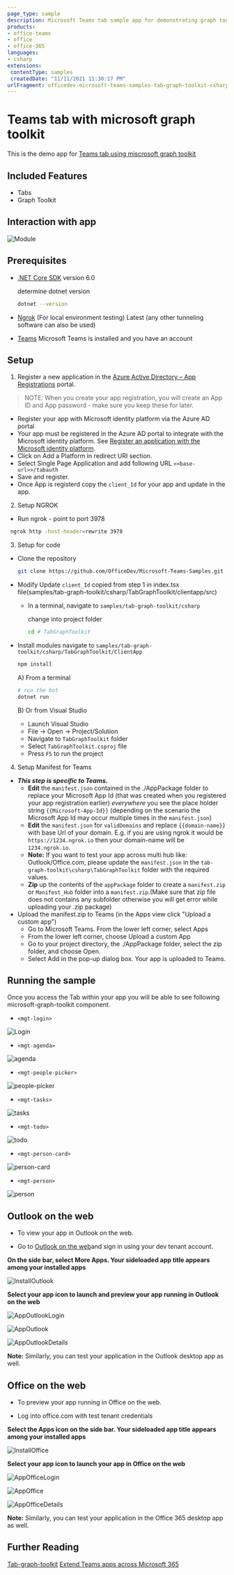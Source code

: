```yaml
---
page_type: sample
description: Microsoft Teams tab sample app for demonstrating graph toolkit component
products:
- office-teams
- office
- office-365
languages:
- csharp
extensions:
 contentType: samples
 createdDate: "11/11/2021 11:30:17 PM"
urlFragment: officedev-microsoft-teams-samples-tab-graph-toolkit-csharp
---
```


# Teams tab with microsoft graph toolkit

This is the demo app for [Teams tab using miscrosoft graph toolkit](https://docs.microsoft.com/en-us/graph/toolkit/get-started/build-a-microsoft-teams-tab?tabs=unpkg%2Cjs)

 ## Included Features
* Tabs
* Graph Toolkit

## Interaction with app

![Module](TabGraphToolkit/Images/TabGraphToolKit.gif)

## Prerequisites

- [.NET Core SDK](https://dotnet.microsoft.com/download) version 6.0

  determine dotnet version
  ```bash
  dotnet --version
  ```
- [Ngrok](https://ngrok.com/download) (For local environment testing) Latest (any other tunneling software can also be used)
  
- [Teams](https://teams.microsoft.com) Microsoft Teams is installed and you have an account

## Setup

1. Register a new application in the [Azure Active Directory – App Registrations](https://go.microsoft.com/fwlink/?linkid=2083908) portal.
> NOTE: When you create your app registration, you will create an App ID and App password - make sure you keep these for later.

  - Register your app with Microsoft identity platform via the Azure AD portal
  - Your app must be registered in the Azure AD portal to integrate with the Microsoft identity platform. See [Register an application with the Microsoft identity platform](https://docs.microsoft.com/en-us/graph/auth-register-app-v2).
  - Click on Add a Platform in redirect URI section.
  - Select Single Page Application and add following URL `<<base-url>>/tabauth`
  - Save and register.
  - Once App is registerd copy the `client_Id` for your app and update in the app.

2. Setup NGROK
 - Run ngrok - point to port 3978

  ```bash
   ngrok http -host-header=rewrite 3978
  ```

3. Setup for code

- Clone the repository

    ```bash
    git clone https://github.com/OfficeDev/Microsoft-Teams-Samples.git
    ```

- Modify Update `client_Id` copied from step 1 in index.tsx file(samples/tab-graph-toolkit/csharp/TabGraphToolkit/clientapp/src)

  - In a terminal, navigate to `samples/tab-graph-toolkit/csharp`

    change into project folder
    ```bash
    cd # TabGraphToolkit
    ```
 - Install modules
   navigate to `samples/tab-graph-toolkit/csharp/TabGraphToolkit/ClientApp`

    ```bash
    npm install
    ```
   A) From a terminal
     ```bash
     # run the bot
     dotnet run
     ```

   B) Or from Visual Studio
     - Launch Visual Studio
     - File -> Open -> Project/Solution
     - Navigate to `TabGraphToolkit` folder
     - Select `TabGraphToolkit.csproj` file
     - Press `F5` to run the project 
     
4. Setup Manifest for Teams
- __*This step is specific to Teams.*__
    - **Edit** the `manifest.json` contained in the ./AppPackage folder to replace your Microsoft App Id (that was created when you registered your app registration earlier) *everywhere* you see the place holder string `{{Microsoft-App-Id}}` (depending on the scenario the Microsoft App Id may occur multiple times in the `manifest.json`)
    - **Edit** the `manifest.json` for `validDomains` and replace `{{domain-name}}` with base Url of your domain. E.g. if you are using ngrok it would be `https://1234.ngrok.io` then your domain-name will be `1234.ngrok.io`.
    - **Note:** If you want to test your app across multi hub like: Outlook/Office.com, please update the `manifest.json` in the `tab-graph-toolkit\csharp\TabGraphToolkit` folder with the required values.
    - **Zip** up the contents of the `appPackage` folder to create a `manifest.zip` or `Manifest_Hub` folder into a `manifest.zip`.(Make sure that zip file does not contains any subfolder otherwise you will get error while uploading your .zip package) 
 - Upload the manifest.zip to Teams (in the Apps view click "Upload a custom app")
   - Go to Microsoft Teams. From the lower left corner, select Apps
   - From the lower left corner, choose Upload a custom App
   - Go to your project directory, the ./AppPackage folder, select the zip folder, and choose Open.
   - Select Add in the pop-up dialog box. Your app is uploaded to Teams. 
   
## Running the sample
Once you access the Tab within your app you will be able to see following microsoft-graph-toolkit component. 

- `<mgt-login>`

![Login](TabGraphToolkit/Images/login.png)

- `<mgt-agenda>`

![agenda](TabGraphToolkit/Images/agenda.png)

- `<mgt-people-picker>`

![people-picker](TabGraphToolkit/Images/people-picker.png)

- `<mgt-tasks>`

![tasks](TabGraphToolkit/Images/tasks.png)

- `<mgt-todo>`

![todo](TabGraphToolkit/Images/todo.png)

- `<mgt-person-card>`

![person-card](TabGraphToolkit/Images/person-card.png)

- `<mgt-person>`

![person](TabGraphToolkit/Images/person.png)

## Outlook on the web

- To view your app in Outlook on the web.

- Go to [Outlook on the web](https://outlook.office.com/mail/)and sign in using your dev tenant account.

**On the side bar, select More Apps. Your sideloaded app title appears among your installed apps**

![InstallOutlook](TabGraphToolkit/Images/InstallOutlook.png)

**Select your app icon to launch and preview your app running in Outlook on the web**

![AppOutlookLogin](TabGraphToolkit/Images/AppOutlookLogin.png)

![AppOutlook](TabGraphToolkit/Images/AppOutlook.png)

![AppOutlookDetails](TabGraphToolkit/Images/AppOutlookDetails.png)

**Note:** Similarly, you can test your application in the Outlook desktop app as well.

## Office on the web

- To preview your app running in Office on the web.

- Log into office.com with test tenant credentials

**Select the Apps icon on the side bar. Your sideloaded app title appears among your installed apps**

![InstallOffice](TabGraphToolkit/Images/InstallOffice.png)

**Select your app icon to launch your app in Office on the web**

![AppOfficeLogin](TabGraphToolkit/Images/AppOfficeLogin.png) 

![AppOffice](TabGraphToolkit/Images/AppOffice.png) 

![AppOfficeDetails](TabGraphToolkit/Images/AppOfficeDetails.png) 

**Note:** Similarly, you can test your application in the Office 365 desktop app as well.

## Further Reading
[Tab-graph-toolkit](https://learn.microsoft.com/en-us/graph/toolkit/get-started/build-a-microsoft-teams-tab?tabs=unpkg%2Chtml)
[Extend Teams apps across Microsoft 365](https://learn.microsoft.com/en-us/microsoftteams/platform/m365-apps/overview)
